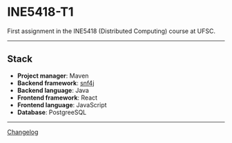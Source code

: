 # INE5418-T1

First assignment in the INE5418 (Distributed Computing) course at UFSC.

---

## Stack

* **Project manager**: Maven
* **Backend framework**: [snf4j](https://github.com/snf4j/snf4j)
* **Backend language**: Java
* **Frontend framework**: React
* **Frontend language**: JavaScript
* **Database**: PostgreeSQL

---

[Changelog](Changelog.md)
